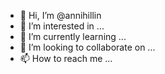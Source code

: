 - 👋 Hi, I’m @annihillin
- 👀 I’m interested in ...
- 🌱 I’m currently learning ...
- 💞️ I’m looking to collaborate on ...
- 📫 How to reach me ...

<!---
annihillin/annihillin is a ✨ special ✨ repository because its `README.md` (this file) appears on your GitHub profile.
You can click the Preview link to take a look at your changes.
--->
